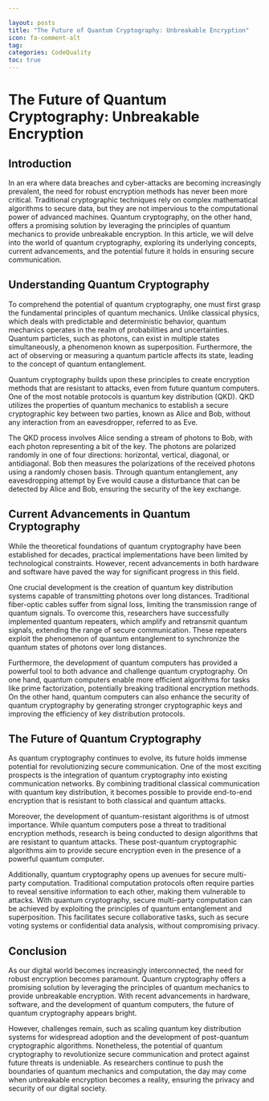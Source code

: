 ```yaml
---

layout: posts
title: "The Future of Quantum Cryptography: Unbreakable Encryption"
icon: fa-comment-alt
tag:      
categories: CodeQuality
toc: true
---
```




# The Future of Quantum Cryptography: Unbreakable Encryption

## Introduction

In an era where data breaches and cyber-attacks are becoming increasingly prevalent, the need for robust encryption methods has never been more critical. Traditional cryptographic techniques rely on complex mathematical algorithms to secure data, but they are not impervious to the computational power of advanced machines. Quantum cryptography, on the other hand, offers a promising solution by leveraging the principles of quantum mechanics to provide unbreakable encryption. In this article, we will delve into the world of quantum cryptography, exploring its underlying concepts, current advancements, and the potential future it holds in ensuring secure communication.

## Understanding Quantum Cryptography

To comprehend the potential of quantum cryptography, one must first grasp the fundamental principles of quantum mechanics. Unlike classical physics, which deals with predictable and deterministic behavior, quantum mechanics operates in the realm of probabilities and uncertainties. Quantum particles, such as photons, can exist in multiple states simultaneously, a phenomenon known as superposition. Furthermore, the act of observing or measuring a quantum particle affects its state, leading to the concept of quantum entanglement.

Quantum cryptography builds upon these principles to create encryption methods that are resistant to attacks, even from future quantum computers. One of the most notable protocols is quantum key distribution (QKD). QKD utilizes the properties of quantum mechanics to establish a secure cryptographic key between two parties, known as Alice and Bob, without any interaction from an eavesdropper, referred to as Eve.

The QKD process involves Alice sending a stream of photons to Bob, with each photon representing a bit of the key. The photons are polarized randomly in one of four directions: horizontal, vertical, diagonal, or antidiagonal. Bob then measures the polarizations of the received photons using a randomly chosen basis. Through quantum entanglement, any eavesdropping attempt by Eve would cause a disturbance that can be detected by Alice and Bob, ensuring the security of the key exchange.

## Current Advancements in Quantum Cryptography

While the theoretical foundations of quantum cryptography have been established for decades, practical implementations have been limited by technological constraints. However, recent advancements in both hardware and software have paved the way for significant progress in this field.

One crucial development is the creation of quantum key distribution systems capable of transmitting photons over long distances. Traditional fiber-optic cables suffer from signal loss, limiting the transmission range of quantum signals. To overcome this, researchers have successfully implemented quantum repeaters, which amplify and retransmit quantum signals, extending the range of secure communication. These repeaters exploit the phenomenon of quantum entanglement to synchronize the quantum states of photons over long distances.

Furthermore, the development of quantum computers has provided a powerful tool to both advance and challenge quantum cryptography. On one hand, quantum computers enable more efficient algorithms for tasks like prime factorization, potentially breaking traditional encryption methods. On the other hand, quantum computers can also enhance the security of quantum cryptography by generating stronger cryptographic keys and improving the efficiency of key distribution protocols.

## The Future of Quantum Cryptography

As quantum cryptography continues to evolve, its future holds immense potential for revolutionizing secure communication. One of the most exciting prospects is the integration of quantum cryptography into existing communication networks. By combining traditional classical communication with quantum key distribution, it becomes possible to provide end-to-end encryption that is resistant to both classical and quantum attacks.

Moreover, the development of quantum-resistant algorithms is of utmost importance. While quantum computers pose a threat to traditional encryption methods, research is being conducted to design algorithms that are resistant to quantum attacks. These post-quantum cryptographic algorithms aim to provide secure encryption even in the presence of a powerful quantum computer.

Additionally, quantum cryptography opens up avenues for secure multi-party computation. Traditional computation protocols often require parties to reveal sensitive information to each other, making them vulnerable to attacks. With quantum cryptography, secure multi-party computation can be achieved by exploiting the principles of quantum entanglement and superposition. This facilitates secure collaborative tasks, such as secure voting systems or confidential data analysis, without compromising privacy.

## Conclusion

As our digital world becomes increasingly interconnected, the need for robust encryption becomes paramount. Quantum cryptography offers a promising solution by leveraging the principles of quantum mechanics to provide unbreakable encryption. With recent advancements in hardware, software, and the development of quantum computers, the future of quantum cryptography appears bright.

However, challenges remain, such as scaling quantum key distribution systems for widespread adoption and the development of post-quantum cryptographic algorithms. Nonetheless, the potential of quantum cryptography to revolutionize secure communication and protect against future threats is undeniable. As researchers continue to push the boundaries of quantum mechanics and computation, the day may come when unbreakable encryption becomes a reality, ensuring the privacy and security of our digital society.